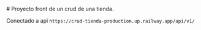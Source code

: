 # Proyecto front de un crud de una tienda.

Conectado a api `https://crud-tienda-production.up.railway.app/api/v1/`
